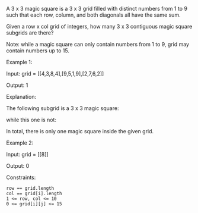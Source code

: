 

A 3 x 3 magic square is a 3 x 3 grid filled with distinct numbers from 1 to 9 such that each row, column, and both diagonals all have the same sum.

Given a row x col grid of integers, how many 3 x 3 contiguous magic square subgrids are there?

Note: while a magic square can only contain numbers from 1 to 9, grid may contain numbers up to 15.

 

Example 1:

Input: grid = [[4,3,8,4],[9,5,1,9],[2,7,6,2]]

Output: 1

Explanation: 

The following subgrid is a 3 x 3 magic square:

while this one is not:

In total, there is only one magic square inside the given grid.

Example 2:

Input: grid = [[8]]

Output: 0

 

Constraints:

    row == grid.length
    col == grid[i].length
    1 <= row, col <= 10
    0 <= grid[i][j] <= 15

